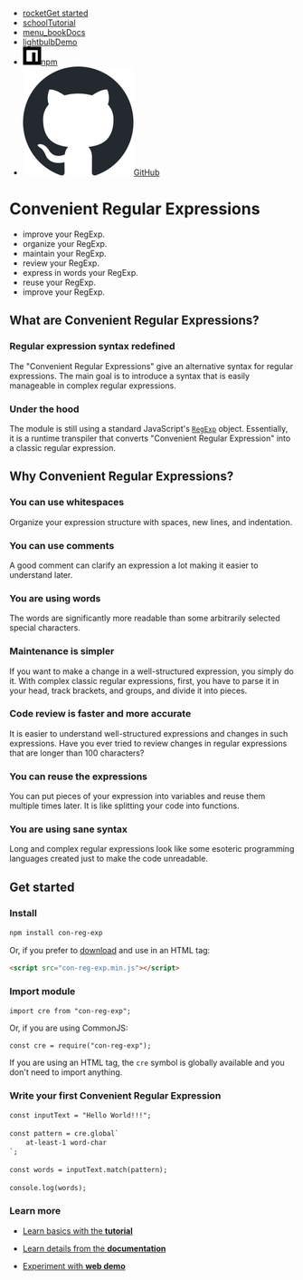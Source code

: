 
* [<span><span class="material-symbols-outlined">rocket</span></span>Get started](#get-started)
* [<span><span class="material-symbols-outlined">school</span></span>Tutorial](tutorial.html)
* [<span><span class="material-symbols-outlined">menu_book</span></span>Docs](docs.html)
* <a href="https://kildom.github.io/cre-web-demo/" target="cre-web-demo"><span><span class="material-symbols-outlined">lightbulb</span></span>Demo</a>
* [<img src="npm.svg">npm](https://www.npmjs.com/package/con-reg-exp)
* [<img src="github-mark.svg">GitHub](https://github.com/kildom/con-reg-exp/)

# Convenient Regular Expressions

* improve your RegExp.
* organize your RegExp.
* maintain your RegExp.
* review your RegExp.
* express in words your RegExp.
* reuse your RegExp.
* improve your RegExp.

## What are Convenient Regular Expressions?

### Regular expression syntax redefined

The "Convenient Regular Expressions" give an alternative syntax for regular expressions.
The main goal is to introduce a syntax that is easily manageable in complex regular expressions.

### Under the hood

The module is still using a standard JavaScript's [`RegExp`](https://developer.mozilla.org/en-US/docs/Web/JavaScript/Reference/Global_Objects/RegExp) object.
Essentially, it is a runtime transpiler that converts "Convenient Regular Expression" into a classic regular expression.

## Why Convenient Regular Expressions?

### You can use whitespaces

Organize your expression structure with spaces, new lines, and indentation.

### You can use comments

A good comment can clarify an expression a lot making it easier to understand later.

### You are using words

The words are significantly more readable than some arbitrarily selected special characters.

### Maintenance is simpler

If you want to make a change in a well-structured expression, you simply do it.
With complex classic regular expressions, first, you have to parse it in your head, track brackets, and groups, and divide it into pieces.

### Code review is faster and more accurate

It is easier to understand well-structured expressions and changes in such expressions.
Have you ever tried to review changes in regular expressions that are longer than 100 characters?

### You can reuse the expressions

You can put pieces of your expression into variables and reuse them multiple times later.
It is like splitting your code into functions.

### You are using sane syntax

Long and complex regular expressions look like some esoteric programming languages created just to make the code unreadable.

## Get started

### Install

```bash
npm install con-reg-exp
```

Or, if you prefer to [download](https://github.com/kildom/con-reg-exp/releases/latest/download/con-reg-exp-browser.zip)
and use in an HTML tag:

```html
<script src="con-reg-exp.min.js"></script>
```

### Import module

```javascriptwithcre
import cre from "con-reg-exp";
```

Or, if you are using CommonJS:

```javascriptwithcre
const cre = require("con-reg-exp");
```

If you are using an HTML tag, the `cre` symbol is globally available and you don't need to import anything.

### Write your first Convenient Regular Expression

```javascriptwithcre
const inputText = "Hello World!!!";

const pattern = cre.global`
    at-least-1 word-char
`;

const words = inputText.match(pattern);

console.log(words);
```

### Learn more

* [Learn basics with the **tutorial**](tutorial.html)

* [Learn details from the **documentation**](docs.html)

* <a href="https://kildom.github.io/cre-web-demo/" target="cre-web-demo">Experiment with <b>web demo</b></a>

<!--
Copyright © 2024
-->
